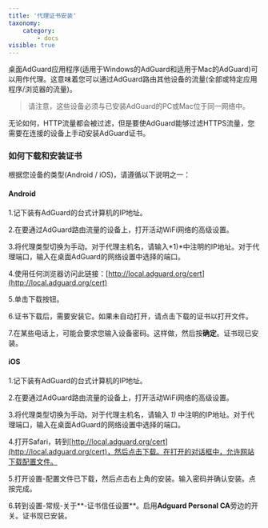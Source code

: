 ```yaml
---
title: '代理证书安装'
taxonomy:
    category:
        - docs
visible: true
---
```


桌面AdGuard应用程序(适用于Windows的AdGuard和适用于Mac的AdGuard)可以用作代理。这意味着您可以通过AdGuard路由其他设备的流量(全部或特定应用程序/浏览器的流量)。

>请注意，这些设备必须与已安装AdGuard的PC或Mac位于同一网络中。

无论如何，HTTP流量都会被过滤，但是要使AdGuard能够过滤HTTPS流量，您需要在连接的设备上手动安装AdGuard证书。

### 如何下载和安装证书

根据您设备的类型(Android / iOS)，请遵循以下说明之一：

#### Android

1.记下装有AdGuard的台式计算机的IP地址。

2.在要通过AdGuard路由流量的设备上，打开活动WiFi网络的高级设置。

3.将代理类型切换为手动。对于代理主机名，请输入*1)*中注明的IP地址。对于代理端口，输入在桌面AdGuard的网络设置中选择的端口。

4.使用任何浏览器访问此链接：[http://local.adguard.org/cert](http://local.adguard.org/cert)

5.单击下载按钮。

6.证书下载后，需要安装它。如果未自动打开，请点击下载的证书以打开文件。

7.在某些电话上，可能会要求您输入设备密码。这样做，然后按**确定**。证书现已安装。

#### iOS

1.记下装有AdGuard的台式计算机的IP地址。

2.在要通过AdGuard路由流量的设备上，打开活动WiFi网络的高级设置。

3.将代理类型切换为手动。对于代理主机名，请输入 *1)* 中注明的IP地址。对于代理端口，输入在桌面AdGuard的网络设置中选择的端口。

4.打开Safari，转到[http://local.adguard.org/cert](http://local.adguard.org/cert)，然后点击下载。在打开的对话框中，允许网站下载配置文件。

5.打开设置-配置文件已下载，然后点击右上角的安装。输入密码并确认安装。点按完成。

6.转到设置-常规-关于**-证书信任设置**。启用**Adguard Personal CA**旁边的开关。证书现已安装。
